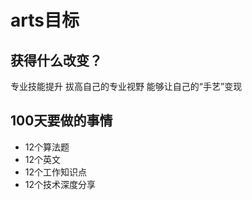 # arts目标
## 获得什么改变？
专业技能提升
拔高自己的专业视野
能够让自己的“手艺”变现

## 100天要做的事情
- 12个算法题
- 12个英文
- 12个工作知识点
- 12个技术深度分享



